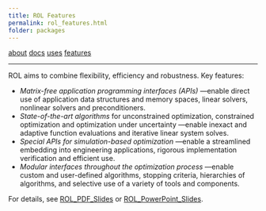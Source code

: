 ```yaml
---
title: ROL Features
permalink: rol_features.html
folder: packages
---
```


[about](rol.html) [docs](rol_documentation.html) [uses](rol_uses.html) [features](rol_features.html)

* * *

ROL aims to combine flexibility, efficiency and robustness. Key features:

*   _Matrix-free application programming interfaces (APIs)_ —enable direct use of application data structures and memory spaces, linear solvers, nonlinear solvers and preconditioners.
*   _State-of-the-art algorithms_ for unconstrained optimization, constrained optimization and optimization under uncertainty —enable inexact and adaptive function evaluations and iterative linear system solves.
*   _Special APIs for simulation-based optimization_ —enable a streamlined embedding into engineering applications, rigorous implementation verification and efficient use.
*   _Modular interfaces throughout the optimization process_ —enable custom and user-defined algorithms, stopping criteria, hierarchies of algorithms, and selective use of a variety of tools and components.

For details, see [ROL_PDF_Slides](http://trilinos.org/wordpress/wp-content/uploads/2015/05/ROL.pdf "ROL PDF Presentation") or [ROL_PowerPoint_Slides](http://trilinos.org/wordpress/wp-content/uploads/2015/05/ROL.pptx "ROL PowerPoint Presentation").
